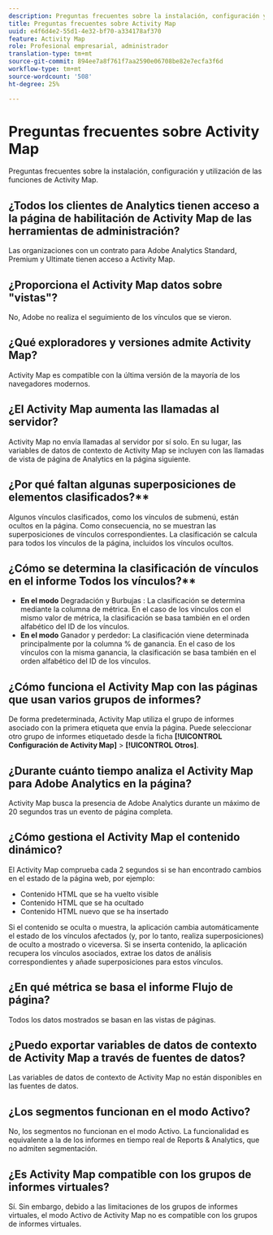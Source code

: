 ```yaml
---
description: Preguntas frecuentes sobre la instalación, configuración y utilización de las funciones de Activity Map.
title: Preguntas frecuentes sobre Activity Map
uuid: e4f6d4e2-55d1-4e32-bf70-a334178af370
feature: Activity Map
role: Profesional empresarial, administrador
translation-type: tm+mt
source-git-commit: 894ee7a8f761f7aa2590e06708be82e7ecfa3f6d
workflow-type: tm+mt
source-wordcount: '508'
ht-degree: 25%

---
```



# Preguntas frecuentes sobre Activity Map

Preguntas frecuentes sobre la instalación, configuración y utilización de las funciones de Activity Map.

## ¿Todos los clientes de Analytics tienen acceso a la página de habilitación de Activity Map de las herramientas de administración?

Las organizaciones con un contrato para Adobe Analytics Standard, Premium y Ultimate tienen acceso a Activity Map.

## ¿Proporciona el Activity Map datos sobre &quot;vistas&quot;?

No, Adobe no realiza el seguimiento de los vínculos que se vieron.

## ¿Qué exploradores y versiones admite Activity Map?

Activity Map es compatible con la última versión de la mayoría de los navegadores modernos.

## ¿El Activity Map aumenta las llamadas al servidor?

Activity Map no envía llamadas al servidor por sí solo. En su lugar, las variables de datos de contexto de Activity Map se incluyen con las llamadas de vista de página de Analytics en la página siguiente.

## ¿Por qué faltan algunas superposiciones de elementos clasificados?**

Algunos vínculos clasificados, como los vínculos de submenú, están ocultos en la página. Como consecuencia, no se muestran las superposiciones de vínculos correspondientes. La clasificación se calcula para todos los vínculos de la página, incluidos los vínculos ocultos.

## ¿Cómo se determina la clasificación de vínculos en el informe Todos los vínculos?**

* **En el modo** Degradación y Burbujas : La clasificación se determina mediante la columna de métrica. En el caso de los vínculos con el mismo valor de métrica, la clasificación se basa también en el orden alfabético del ID de los vínculos.
* **En el modo** Ganador y perdedor: La clasificación viene determinada principalmente por la columna % de ganancia. En el caso de los vínculos con la misma ganancia, la clasificación se basa también en el orden alfabético del ID de los vínculos.

## ¿Cómo funciona el Activity Map con las páginas que usan varios grupos de informes?

De forma predeterminada, Activity Map utiliza el grupo de informes asociado con la primera etiqueta que envía la página. Puede seleccionar otro grupo de informes etiquetado desde la ficha **[!UICONTROL Configuración de Activity Map]** > **[!UICONTROL Otros]**.

## ¿Durante cuánto tiempo analiza el Activity Map para Adobe Analytics en la página?

Activity Map busca la presencia de Adobe Analytics durante un máximo de 20 segundos tras un evento de página completa.

## ¿Cómo gestiona el Activity Map el contenido dinámico?

El Activity Map comprueba cada 2 segundos si se han encontrado cambios en el estado de la página web, por ejemplo:

* Contenido HTML que se ha vuelto visible
* Contenido HTML que se ha ocultado
* Contenido HTML nuevo que se ha insertado

Si el contenido se oculta o muestra, la aplicación cambia automáticamente el estado de los vínculos afectados (y, por lo tanto, realiza superposiciones) de oculto a mostrado o viceversa. Si se inserta contenido, la aplicación recupera los vínculos asociados, extrae los datos de análisis correspondientes y añade superposiciones para estos vínculos.

## ¿En qué métrica se basa el informe Flujo de página?

Todos los datos mostrados se basan en las vistas de páginas.

## ¿Puedo exportar variables de datos de contexto de Activity Map a través de fuentes de datos?

Las variables de datos de contexto de Activity Map no están disponibles en las fuentes de datos.

## ¿Los segmentos funcionan en el modo Activo?

No, los segmentos no funcionan en el modo Activo. La funcionalidad es equivalente a la de los informes en tiempo real de Reports &amp; Analytics, que no admiten segmentación.

## ¿Es Activity Map compatible con los grupos de informes virtuales?

Sí. Sin embargo, debido a las limitaciones de los grupos de informes virtuales, el modo Activo de Activity Map no es compatible con los grupos de informes virtuales.
